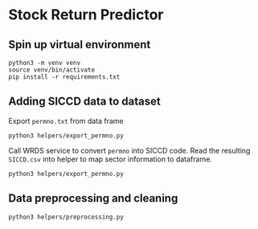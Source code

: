 # Stock Return Predictor

## Spin up virtual environment

```
python3 -m venv venv
source venv/bin/activate
pip install -r requirements.txt
``` 

## Adding SICCD data to dataset

Export `permno.txt` from data frame
```
python3 helpers/export_permno.py
```
Call WRDS service to convert `permno` into SICCD code.
Read the resulting `SICCD.csv` into helper to map sector information to dataframe.

```
python3 helpers/export_permno.py
```

## Data preprocessing and cleaning

```
python3 helpers/preprocessing.py
```
